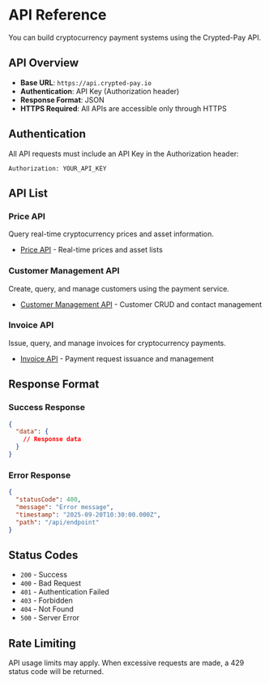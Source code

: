 # API Reference

You can build cryptocurrency payment systems using the Crypted-Pay API.

## API Overview

- **Base URL**: `https://api.crypted-pay.io`
- **Authentication**: API Key (Authorization header)
- **Response Format**: JSON
- **HTTPS Required**: All APIs are accessible only through HTTPS

## Authentication

All API requests must include an API Key in the Authorization header:

```http
Authorization: YOUR_API_KEY
```

## API List

### Price API
Query real-time cryptocurrency prices and asset information.

- [Price API](./price) - Real-time prices and asset lists

### Customer Management API
Create, query, and manage customers using the payment service.

- [Customer Management API](./customer) - Customer CRUD and contact management

### Invoice API
Issue, query, and manage invoices for cryptocurrency payments.

- [Invoice API](./invoice) - Payment request issuance and management

## Response Format

### Success Response
```json
{
  "data": {
    // Response data
  }
}
```

### Error Response
```json
{
  "statusCode": 400,
  "message": "Error message",
  "timestamp": "2025-09-20T10:30:00.000Z",
  "path": "/api/endpoint"
}
```

## Status Codes

- `200` - Success
- `400` - Bad Request
- `401` - Authentication Failed
- `403` - Forbidden
- `404` - Not Found
- `500` - Server Error

## Rate Limiting

API usage limits may apply. When excessive requests are made, a 429 status code will be returned.